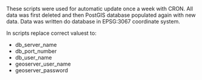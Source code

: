 These scripts were used for automatic update once a week with CRON.
All data was first deleted and then PostGIS database populated again with new data.
Data was written do database in EPSG:3067 coordinate system.

In scripts replace correct valuest to:
* db_server_name
* db_port_number
* db_user_name
* geoserver_user_name
* geoserver_password
